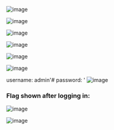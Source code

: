 ![image](https://github.com/Meowdypi/HackTheBox/assets/122643833/1ad64e47-b58e-4e8d-acd4-037338e2213a)

![image](https://github.com/Meowdypi/HackTheBox/assets/122643833/03f1c1b5-aa7c-4321-ba44-9631b03a93f8)

![image](https://github.com/Meowdypi/HackTheBox/assets/122643833/2170088b-4538-4c44-ba6f-af046dea45ae)

![image](https://github.com/Meowdypi/HackTheBox/assets/122643833/16a95e75-f1ae-4aaa-a736-b887509947d1)

![image](https://github.com/Meowdypi/HackTheBox/assets/122643833/900f658b-d452-42d8-b5db-0ecb5557117f)


![image](https://github.com/Meowdypi/HackTheBox/assets/122643833/10eb97c4-e9fe-406b-a66e-ca5bbbb9f5ac)


username: admin'#
password: '
![image](https://github.com/Meowdypi/HackTheBox/assets/122643833/87cd69af-261a-464a-9aa3-b7b1c56bdbff)


### Flag shown after logging in:
![image](https://github.com/Meowdypi/HackTheBox/assets/122643833/f2e557a5-101b-49dd-849a-26b0e7272ef2)


![image](https://github.com/Meowdypi/HackTheBox/assets/122643833/f2601236-ba74-4617-8536-734f1097e293)

